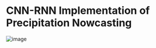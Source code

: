 # CNN-RNN Implementation of Precipitation Nowcasting

![image](https://user-images.githubusercontent.com/62899961/159891664-e9f432af-8f5e-4af6-8f4e-e132f4eaea04.png)
